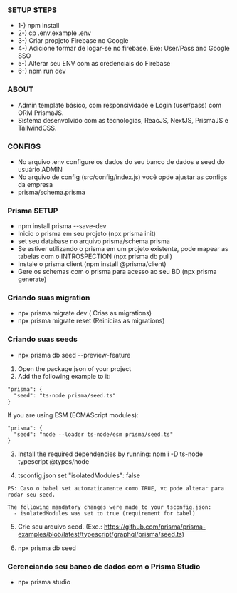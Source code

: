 ### SETUP STEPS

- 1-) npm install
- 2-) cp .env.example .env
- 3-) Criar propjeto Firebase no Google
- 4-) Adicione formar de logar-se no firebase. Exe: User/Pass and Google SSO
- 5-) Alterar seu ENV com as credenciais do Firebase
- 6-) npm run dev

### ABOUT

- Admin template básico, com responsividade e Login (user/pass) com ORM PrismaJS.
- Sistema desenvolvido com as tecnologias, ReacJS, NextJS, PrismaJS e TailwindCSS.

### CONFIGS

- No arquivo .env configure os dados do seu banco de dados e seed do usuário ADMIN
- No arquivo de config (src/config/index.js) você opde ajustar as configs da empresa
- prisma/schema.prisma

### Prisma SETUP

- npm install prisma --save-dev
- Inicio o prisma em seu projeto (npx prisma init)
- set seu database no arquivo prisma/schema.prisma
- Se estiver utilizando o prisma em um projeto existente, pode mapear as tabelas com o INTROSPECTION (npx prisma db pull)
- Instale o prisma client (npm install @prisma/client)
- Gere os schemas com o prisma para acesso ao seu BD (npx prisma generate)

### Criando suas migration

- npx prisma migrate dev ( Crias as migrations)
- npx prisma migrate reset (Reinicias as migrations)

### Criando suas seeds

- npx prisma db seed --preview-feature

1. Open the package.json of your project
2. Add the following example to it:

```
"prisma": {
  "seed": "ts-node prisma/seed.ts"
}
```

If you are using ESM (ECMAScript modules):

```
"prisma": {
  "seed": "node --loader ts-node/esm prisma/seed.ts"
}
```

3. Install the required dependencies by running:
   npm i -D ts-node typescript @types/node

4. tsconfig.json set "isolatedModules": false

```
PS: Caso o babel set automaticamente como TRUE, vc pode alterar para rodar seu seed.

The following mandatory changes were made to your tsconfig.json:
  - isolatedModules was set to true (requirement for babel)
```

5. Crie seu arquivo seed. (Exe.: https://github.com/prisma/prisma-examples/blob/latest/typescript/graphql/prisma/seed.ts)

6. npx prisma db seed

### Gerenciando seu banco de dados com o Prisma Studio

- npx prisma studio
